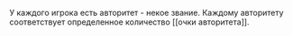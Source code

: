 У каждого игрока есть авторитет - некое звание. Каждому авторитету соответствует определенное количество [[очки авторитета]].